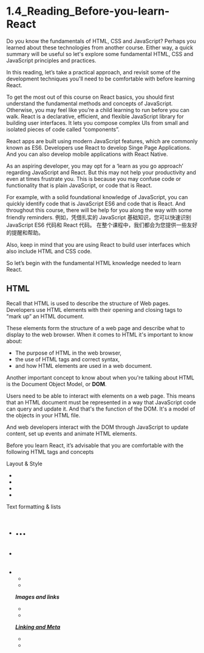# 1.4_Reading_Before-you-learn-React

Do you know the fundamentals of HTML, CSS and JavaScript? Perhaps you learned about these technologies from another course. Either way, a quick summary will be useful so let's explore some fundamental HTML, CSS and JavaScript principles and practices.

In this reading, let’s take a practical approach, and revisit some of the development techniques you'll need to be comfortable with before learning React.

To get the most out of this course on React basics, you should first understand the fundamental methods and concepts of JavaScript. Otherwise, you may feel like you’re a child learning to run before you can walk. React is a declarative, efficient, and flexible JavaScript library for building user interfaces. It lets you compose complex UIs from small and isolated pieces of code called “components”.

React apps are built using modern JavaScript features, which are commonly known as ES6. Developers use React to develop Singe Page Applications. And you can also develop mobile applications with React Native.

As an aspiring developer, you may opt for a ‘learn as you go approach’ regarding JavaScript and React. But this may not help your productivity and even at times frustrate you. This is because you may confuse code or functionality that is plain JavaScript, or code that is React.

For example, with a solid foundational knowledge of JavaScript, you can quickly identify code that is JavaScript ES6 and code that is React. And throughout this course, there will be help for you along the way with some friendly reminders. 
例如，凭借扎实的 JavaScript 基础知识，您可以快速识别 JavaScript ES6 代码和 React 代码。 在整个课程中，我们都会为您提供一些友好的提醒和帮助。

Also, keep in mind that you are using React to build user interfaces which also include HTML and CSS code.

So let’s begin with the fundamental HTML knowledge needed to learn React.

## HTML

Recall that HTML is used to describe the structure of Web pages. Developers use HTML elements with their opening and closing tags to “mark up” an HTML document. 

These elements form the structure of a web page and describe what to display to the web browser. When it comes to HTML it's important to know about:

- The purpose of HTML in the web browser,
- the use of HTML tags and correct syntax,
- and how HTML elements are used in a web document. 

Another important concept to know about when you're talking about HTML is the Document Object Model, or **DOM**.

Users need to be able to interact with elements on a web page. This means that an HTML document must be represented in a way that JavaScript code can query and update it. And that's the function of the DOM. It's a model of the objects in your HTML file.

And web developers interact with the DOM through JavaScript to update content, set up events and animate HTML elements.

Before you learn React, it’s advisable that you are comfortable with the following HTML tags and concepts

Layout & Style
- <html> 
- <head> 
- <body> 
- <div> 

Text formatting & lists
- <h1>…<h6> 
- <p> 
- <ul><li> 
- <b><i> 

Images and links

- <img src=""> 
- <a href=""> 

Linking and Meta

- <link> 
- <title> 
- <meta> 

Semantic
- <header> 

## CSS

CSS (Cascading Style Sheets) is the code that you use to style HTML. You need to be familiar with basic CSS concepts before you start learning React. This is because you will need to style your React components as well, and basic CSS knowledge will help your learning journey.

Before you learn React, make sure you are comfortable with these CSS styling options:

- Font styling (font size, font color, etc.) 
- Flex Box Layout (Layout of items using CSS Flex Box Layout) 
- CSS Selectors 
- Position, Padding, Margins and Display 
- Colors, Background and Icons 

You can refresh your knowledge of HTML and CSS in the Meta course titled: 
Introduction to Front-End Development

## JavaScript fundamentals and ES6

React is completely written in JavaScript and uses the more modern version of JavaScript which is ES6. While learning React, you should already know JavaScript fundamentals. 

JavaScript is the programming language and React is a JavaScript UI library. This means the first step is to be proficient at JavaScript.

Here are some of the JavaScript topics that you need to be comfortable with before you begin your journey learning React.

- Data types 
- Using var, let and const 
- Conditionals and Loops 
- Using objects, arrays and functions 
- ES6 Arrow functions 
- In-built functions such as map(), forEach() and promises. 
- Destructuring Arrays and Objects 
- Error Handling 

## Package Manager (Node + npm)

React is a UI library, and you will encounter that many times you will need to add other packages to your React application. A package in JavaScript contains all the files needed for a module. To install these packages effectively and manage their dependencies you can use a package manager like NPM (Node Package Manager).

You can install npm by installing Node.js, which will then automatically install npm.

You need to be comfortable with using npm as your package manager, since you will be using npm to install packages within your React application.  Make sure you are aware of how to do the following with npm before you get started on this course.

- Installation command to install npm modules in your project 
- Installing a package as a dev dependency 
- Start command 
- Updating npm version 
- Navigating around the package.json file 

Once you have become confident with these skills, you’ll be in a better position to learn and apply React concepts and prepare yourself for development of React apps.

To refresh your knowledge of JavaScript and the basics of Node and npm, please visit Meta course titled: 
Programming with JavaScript
.
